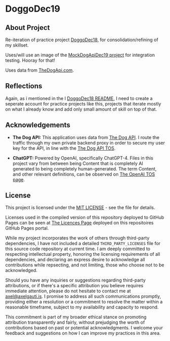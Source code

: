 # DoggoDec19
## About Project
Re-iteration of practice project [DoggoDec18](https://github.com/mittons/doggoDec18), for consolidation/refining of my skillset.

Uses/will use an image of the [MockDogApiDec19 project](https://github.com/mittons/MockDogApiDec19) for integration testing. Hooray for that!

Uses data from [TheDogApi.com](https://thedogapi.com/).

## Reflections
Again, as i mentioned in the I [DoggoDec18 README](https://github.com/mittons/doggoDec18), I need to create a seperate account for practice projects like this, projects that iterate mostly on what I already know and add only small amount of skill on top of that.

## Acknowledgements
- **The Dog API:** This application uses data from [The Dog API](https://www.thedogapi.com). I route the traffic through my own private backend proxy in order to secure my user key for the API, in line with the [The Dog API TOS](https://thedogapi.com/terms).

- **ChatGPT:** Powered by OpenAI, specifically ChatGPT-4. Files in this project vary from between being Content that is completely AI generated to being completely human-generated. The term Content, and other relevant definitions, can be observed on [The OpenAI TOS page](https://openai.com/policies/terms-of-use#using-our-services).

## License
This project is licensed under the [MIT LICENSE](LICENSE) - see the file for details.

Licenses used in the compiled version of this repository deployed to GitHub Pages can be seen at [The Licences Page](https://mittons.github.io/DoggoDec19/LICENCE.html) deployed on this repositoires GitHub Pages portal.

While my project incorporates the work of others through third-party dependencies, I have not included a detailed `THIRD_PARTY_LICENSES` file for this source code repository at current time. I am deeply committed to respecting intellectual property, honoring the licensing requirements of all dependencies, and declaring an express desire to acknowledge all contributions while repsecting, and not limiting, those who choose not to be acknowledged.

Should you have any inquiries or suggestions regarding third-party attributions, or if there's a specific attribution you believe requires immediate attention, please do not hesitate to contact me at axel@axelgauti.is. I promise to address all such communications promptly, providing either a resolution or a commitment to resolve the matter within a reasonable timeframe, subject to my availability and capacity to respond.

This commitment is part of my broader ethical stance on promoting attribution transparently and fairly, without prejudging the worth of contributions based on past or potential acknowledgments. I welcome your feedback and suggestions on how I can improve my practices in this area.
